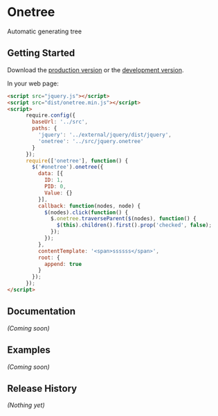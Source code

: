 # Onetree

Automatic generating tree

## Getting Started
Download the [production version][min] or the [development version][max].

[min]: https://raw.github.com/xuejp/onetree/master/dist/onetree.min.js
[max]: https://raw.github.com/xuejp/onetree/master/dist/onetree.js

In your web page:

```html
<script src="jquery.js"></script>
<script src="dist/onetree.min.js"></script>
<script>
      require.config({
        baseUrl: '../src',
        paths: {
          'jquery': '../external/jquery/dist/jquery',
          'onetree': '../src/jquery.onetree'
        }
      });
      require(['onetree'], function() {
        $('#onetree').onetree({
          data: [{
            ID: 1,
            PID: 0,
            Value: {}
          }],
          callback: function(nodes, node) {
            $(nodes).click(function() {
              $.onetree.traverseParent($(nodes), function() {
                $(this).children().first().prop('checked', false);
              });
            });
          },
          contentTemplate: '<span>ssssss</span>',
          root: {
            append: true
          }
        });
      });
</script>
```

## Documentation
_(Coming soon)_

## Examples
_(Coming soon)_

## Release History
_(Nothing yet)_
